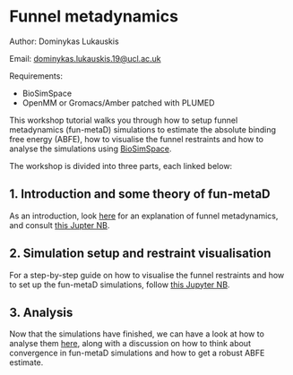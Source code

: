 # Funnel metadynamics

Author: Dominykas Lukauskis

Email: dominykas.lukauskis.19@ucl.ac.uk

Requirements:
* BioSimSpace
* OpenMM or Gromacs/Amber patched with PLUMED

This workshop tutorial walks you through how to setup funnel metadynamics (fun-metaD) simulations to estimate the absolute binding free energy (ABFE), how to visualise the funnel restraints and how to analyse the simulations using [BioSimSpace](https://biosimspace.org/index.html).

The workshop is divided into three parts, each linked below:

## 1. Introduction and some theory of fun-metaD
As an introduction, look [here](01_Introduction.md) for an explanation of funnel metadynamics, and consult [this Jupter NB](01_bss-fun-metaD-introduction.ipynb).

## 2. Simulation setup and restraint visualisation
For a step-by-step guide on how to visualise the funnel restraints and how to set up the fun-metaD simulations, follow [this Jupyter NB](02_bss-fun-metad-tutorial.ipynb).

## 3. Analysis
Now that the simulations have finished, we can have a look at how to analyse them [here](03_bss-fun-metad-analysis.ipynb), along with a discussion on how to think about convergence in fun-metaD simulations and how to get a robust ABFE estimate. 
